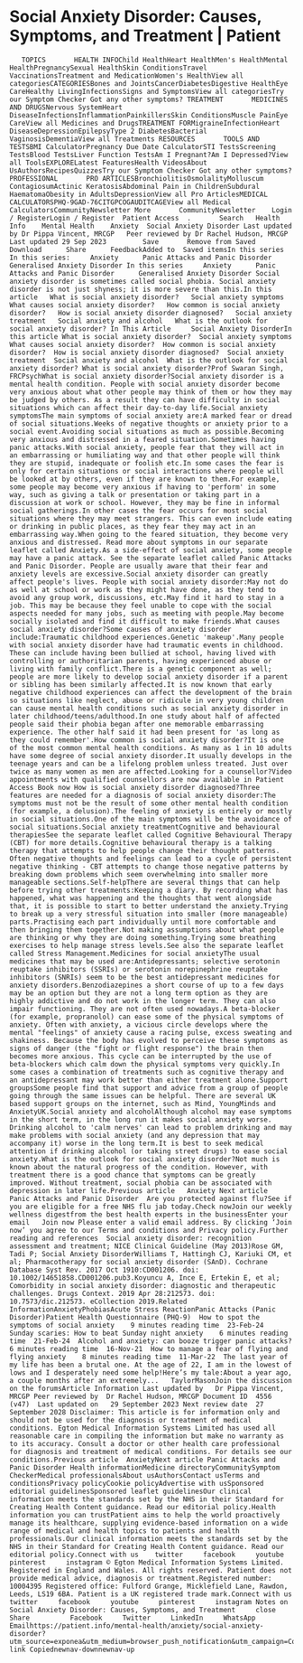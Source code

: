 # Social Anxiety Disorder: Causes, Symptoms, and Treatment | Patient

       TOPICS       HEALTH INFOChild HealthHeart HealthMen's HealthMental HealthPregnancySexual HealthSkin ConditionsTravel VaccinationsTreatment and MedicationWomen's HealthView all categoriesCATEGORIESBones and JointsCancerDiabetesDigestive HealthEye CareHealthy LivingInfectionsSigns and SymptomsView all categoriesTry our Symptom Checker Got any other symptoms? TREATMENT       MEDICINES AND DRUGSNervous SystemHeart DiseaseInfectionsInflammationPainkillersSkin ConditionsMuscle PainEye CareView all Medicines and DrugsTREATMENT FORMigraineInfectionHeart DiseaseDepressionEpilepsyType 2 DiabetesBacterial VaginosisDementiaView all Treatments RESOURCES       TOOLS AND TESTSBMI CalculatorPregnancy Due Date CalculatorSTI TestsScreening TestsBlood TestsLiver Function TestsAm I Pregnant?Am I Depressed?View all ToolsEXPLORELatest FeaturesHealth VideosAbout UsAuthorsRecipesQuizzesTry our Symptom Checker Got any other symptoms? PROFESSIONAL       PRO ARTICLESBronchiolitisOsmolalityMolluscum ContagiosumActinic KeratosisAbdominal Pain in ChildrenSubdural HaematomaObesity in AdultsDepressionView all Pro ArticlesMEDICAL CALCULATORSPHQ-9GAD-76CITGPCOGAUDITCAGEView all Medical CalculatorsCommunityNewsletter More       CommunityNewsletter    Login / RegisterLogin / Register  Patient Access  .       Search   Health Info    Mental Health    Anxiety  Social Anxiety Disorder Last updated by Dr Pippa Vincent, MRCGP   Peer reviewed by Dr Rachel Hudson, MRCGP  Last updated 29 Sep 2023         Save       Remove from Saved       Download      Share      FeedbackAdded to  Saved itemsIn this series    In this series:     Anxiety      Panic Attacks and Panic Disorder      Generalised Anxiety Disorder In this series     Anxiety      Panic Attacks and Panic Disorder      Generalised Anxiety Disorder Social anxiety disorder is sometimes called social phobia. Social anxiety disorder is not just shyness; it is more severe than this.In this article   What is social anxiety disorder?   Social anxiety symptoms   What causes social anxiety disorder?   How common is social anxiety disorder?   How is social anxiety disorder diagnosed?   Social anxiety treatment   Social anxiety and alcohol   What is the outlook for social anxiety disorder? In This Article     Social Anxiety DisorderIn this article What is social anxiety disorder?  Social anxiety symptoms  What causes social anxiety disorder?  How common is social anxiety disorder?  How is social anxiety disorder diagnosed?  Social anxiety treatment  Social anxiety and alcohol  What is the outlook for social anxiety disorder? What is social anxiety disorder?Prof Swaran Singh, FRCPsychWhat is social anxiety disorder?Social anxiety disorder is a mental health condition. People with social anxiety disorder become very anxious about what other people may think of them or how they may be judged by others. As a result they can have difficulty in social situations which can affect their day-to-day life.Social anxiety symptomsThe main symptoms of social anxiety are:A marked fear or dread of social situations.Weeks of negative thoughts or anxiety prior to a social event.Avoiding social situations as much as possible.Becoming very anxious and distressed in a feared situation.Sometimes having panic attacks.With social anxiety, people fear that they will act in an embarrassing or humiliating way and that other people will think they are stupid, inadequate or foolish etc.In some cases the fear is only for certain situations or social interactions where people will be looked at by others, even if they are known to them.For example, some people may become very anxious if having to 'perform' in some way, such as giving a talk or presentation or taking part in a discussion at work or school. However, they may be fine in informal social gatherings.In other cases the fear occurs for most social situations where they may meet strangers. This can even include eating or drinking in public places, as they fear they may act in an embarrassing way.When going to the feared situation, they become very anxious and distressed. Read more about symptoms in our separate leaflet called Anxiety.As a side-effect of social anxiety, some people may have a panic attack. See the separate leaflet called Panic Attacks and Panic Disorder. People are usually aware that their fear and anxiety levels are excessive.Social anxiety disorder can greatly affect people's lives. People with social anxiety disorder:May not do as well at school or work as they might have done, as they tend to avoid any group work, discussions, etc.May find it hard to stay in a job. This may be because they feel unable to cope with the social aspects needed for many jobs, such as meeting with people.May become socially isolated and find it difficult to make friends.What causes social anxiety disorder?Some causes of anxiety disorder include:Traumatic childhood experiences.Genetic 'makeup'.Many people with social anxiety disorder have had traumatic events in childhood. These can include having been bullied at school, having lived with controlling or authoritarian parents, having experienced abuse or living with family conflict.There is a genetic component as well; people are more likely to develop social anxiety disorder if a parent or sibling has been similarly affected.It is now known that early negative childhood experiences can affect the development of the brain so situations like neglect, abuse or ridicule in very young children can cause mental health conditions such as social anxiety disorder in later childhood/teens/adulthood.In one study about half of affected people said their phobia began after one memorable embarrassing experience. The other half said it had been present for 'as long as they could remember'.How common is social anxiety disorder?It is one of the most common mental health conditions. As many as 1 in 10 adults have some degree of social anxiety disorder.It usually develops in the teenage years and can be a lifelong problem unless treated. Just over twice as many women as men are affected.Looking for a counsellor?Video appointments with qualified counsellors are now available in Patient Access Book now How is social anxiety disorder diagnosed?Three features are needed for a diagnosis of social anxiety disorder:The symptoms must not be the result of some other mental health condition (for example, a delusion).The feeling of anxiety is entirely or mostly in social situations.One of the main symptoms will be the avoidance of social situations.Social anxiety treatmentCognitive and behavioural therapiesSee the separate leaflet called Cognitive Behavioural Therapy (CBT) for more details.Cognitive behavioural therapy is a talking therapy that attempts to help people change their thought patterns. Often negative thoughts and feelings can lead to a cycle of persistent negative thinking - CBT attempts to change those negative patterns by breaking down problems which seem overwhelming into smaller more manageable sections.Self-helpThere are several things that can help before trying other treatments:Keeping a diary. By recording what has happened, what was happening and the thoughts that went alongside that, it is possible to start to better understand the anxiety.Trying to break up a very stressful situation into smaller (more manageable) parts.Practising each part individually until more comfortable and then bringing them together.Not making assumptions about what people are thinking or why they are doing something.Trying some breathing exercises to help manage stress levels.See also the separate leaflet called Stress Management.Medicines for social anxietyThe usual medicines that may be used are:Antidepressants; selective serotonin reuptake inhibitors (SSRIs) or serotonin norepinephrine reuptake inhibitors (SNRIs) seem to be the best antidepressant medicines for anxiety disorders.Benzodiazepines a short course of up to a few days may be an option but they are not a long term option as they are highly addictive and do not work in the longer term. They can also impair functioning. They are not often used nowadays.A beta-blocker (for example, propranolol) can ease some of the physical symptoms of anxiety. Often with anxiety, a vicious circle develops where the mental "feelings" of anxiety cause a racing pulse, excess sweating and shakiness. Because the body has evolved to perceive these symptoms as signs of danger (the "fight or flight response") the brain then becomes more anxious. This cycle can be interrupted by the use of beta-blockers which calm down the physical symptoms very quickly.In some cases a combination of treatments such as cognitive therapy and an antidepressant may work better than either treatment alone.Support groupsSome people find that support and advice from a group of people going through the same issues can be helpful. There are several UK based support groups on the internet, such as Mind, YoungMinds and AnxietyUK.Social anxiety and alcoholAlthough alcohol may ease symptoms in the short term, in the long run it makes social anxiety worse. Drinking alcohol to 'calm nerves' can lead to problem drinking and may make problems with social anxiety (and any depression that may accompany it) worse in the long term.It is best to seek medical attention if drinking alcohol (or taking street drugs) to ease social anxiety.What is the outlook for social anxiety disorder?Not much is known about the natural progress of the condition. However, with treatment there is a good chance that symptoms can be greatly improved. Without treatment, social phobia can be associated with depression in later life.Previous article   Anxiety Next article  Panic Attacks and Panic Disorder  Are you protected against flu?See if you are eligible for a free NHS flu jab today.Check nowJoin our weekly wellness digestfrom the best health experts in the businessEnter your email   Join now Please enter a valid email address. By clicking ‘Join now’ you agree to our Terms and conditions and Privacy policy.Further reading and references  Social anxiety disorder: recognition assessment and treatment; NICE Clinical Guideline (May 2013)Rose GM, Tadi P; Social Anxiety DisorderWilliams T, Hattingh CJ, Kariuki CM, et al; Pharmacotherapy for social anxiety disorder (SAnD). Cochrane Database Syst Rev. 2017 Oct 1910:CD001206. doi: 10.1002/14651858.CD001206.pub3.Koyuncu A, Ince E, Ertekin E, et al; Comorbidity in social anxiety disorder: diagnostic and therapeutic challenges. Drugs Context. 2019 Apr 28:212573. doi: 10.7573/dic.212573. eCollection 2019.Related InformationAnxietyPhobiasAcute Stress ReactionPanic Attacks (Panic Disorder)Patient Health Questionnaire (PHQ-9)  How to spot the symptoms of social anxiety    9 minutes reading time  23-Feb-24  Sunday scaries: How to beat Sunday night anxiety    6 minutes reading time  21-Feb-24  Alcohol and anxiety: can booze trigger panic attacks?    6 minutes reading time  16-Nov-21  How to manage a fear of flying and flying anxiety    8 minutes reading time  11-Mar-22  The last year of my life has been a brutal one. At the age of 22, I am in the lowest of lows and I desperately need some help!Here’s my tale:About a year ago, a couple months after an extremely...   TaylorMasonJoin the discussion on the forumsArticle Information Last updated by   Dr Pippa Vincent, MRCGP Peer reviewed by  Dr Rachel Hudson, MRCGP Document ID  4556 (v47)  Last updated on   29 September 2023 Next review date  27 September 2028 Disclaimer: This article is for information only and should not be used for the diagnosis or treatment of medical conditions. Egton Medical Information Systems Limited has used all reasonable care in compiling the information but make no warranty as to its accuracy. Consult a doctor or other health care professional for diagnosis and treatment of medical conditions. For details see our conditions.Previous article  AnxietyNext article Panic Attacks and Panic Disorder Health informationMedicine directoryCommunitySymptom CheckerMedical professionalsAbout usAuthorsContact usTerms and conditionsPrivacy policyCookie policyAdvertise with usSponsored editorial guidelinesSponsored leaflet guidelinesOur clinical information meets the standards set by the NHS in their Standard for Creating Health Content guidance. Read our editorial policy.Health information you can trustPatient aims to help the world proactively manage its healthcare, supplying evidence-based information on a wide range of medical and health topics to patients and health professionals.Our clinical information meets the standards set by the NHS in their Standard for Creating Health Content guidance. Read our editorial policy.Connect with us    twitter     facebook     youtube     pinterest     instagram © Egton Medical Information Systems Limited. Registered in England and Wales. All rights reserved. Patient does not provide medical advice, diagnosis or treatment.Registered number: 10004395 Registered office: Fulford Grange, Micklefield Lane, Rawdon, Leeds, LS19 6BA. Patient is a UK registered trade mark.Connect with us    twitter     facebook     youtube     pinterest     instagram Notes on Social Anxiety Disorder: Causes, Symptoms, and Treatment     close Share          Facebook     Twitter     LinkedIn     WhatsApp     Emailhttps://patient.info/mental-health/anxiety/social-anxiety-disorder?utm_source=exponea&utm_medium=browser_push_notification&utm_campaign=Content%20alerts%20via%20top%206%20TopicCategoryId%20reco&iitt=Efs_O.YXbfxdhIhLtIHXxF_A4kxlxGl7hknZtfnd4dnd4FBNxdxlxXTTCopy link Copiednewnav-downnewnav-up



